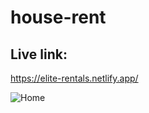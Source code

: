 # house-rent
## Live link:
 https://elite-rentals.netlify.app/

![Home](https://user-images.githubusercontent.com/76903558/201741023-2fc441a2-d682-4a8f-b114-f78153d90551.jpg)
